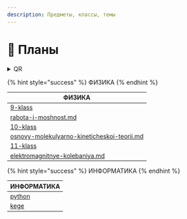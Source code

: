 ```yaml
---
description: Предметы, классы, темы
---
```


# 📒 Планы

<details>

<summary>QR</summary>

![](<.gitbook/assets/image (11).png>)

### [https://xkurs.gitbook.io/start/](https://xkurs.gitbook.io/start/)

</details>

{% hint style="success" %}
ФИЗИКА
{% endhint %}

<table data-header-hidden data-full-width="false"><thead><tr><th data-type="content-ref">ФИЗИКА</th></tr></thead><tbody><tr><td><a href="fizika/9-klass/">9-klass</a></td></tr><tr><td><a href="fizika/9-klass/mekhanicheskie-yavleniya/rabota-i-moshnost.md">rabota-i-moshnost.md</a></td></tr><tr><td><a href="fizika/10-klass/">10-klass</a></td></tr><tr><td><a href="fizika/10-klass/molekulyarnaya-fizika-i-termodinamika/osnovy-molekulyarno-kineticheskoi-teorii.md">osnovy-molekulyarno-kineticheskoi-teorii.md</a></td></tr><tr><td><a href="fizika/11-klass/">11-klass</a></td></tr><tr><td><a href="fizika/11-klass/kolebaniya-i-volny/elektromagnitnye-kolebaniya.md">elektromagnitnye-kolebaniya.md</a></td></tr></tbody></table>

{% hint style="success" %}
ИНФОРМАТИКА
{% endhint %}

<table data-header-hidden><thead><tr><th data-type="content-ref">ИНФОРМАТИКА</th></tr></thead><tbody><tr><td><a href="informatika/python/">python</a></td></tr><tr><td><a href="informatika/kege/">kege</a></td></tr></tbody></table>
